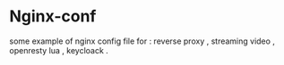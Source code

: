 # Nginx-conf
some example of nginx config file for : reverse proxy , streaming video , openresty lua , keycloack .
